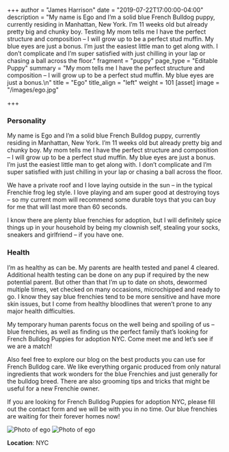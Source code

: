 +++
author = "James Harrison"
date = "2019-07-22T17:00:00-04:00"
description = "My name is Ego and I’m a solid blue French Bulldog puppy, currently residing in Manhattan, New York. I’m 11 weeks old but already pretty big and chunky boy.  Testing My mom tells me I have the perfect structure and composition – I will grow up to be a perfect stud muffin. My blue eyes are just a bonus. I’m just the easiest little man to get along with. I don’t complicate and I’m super satisfied with just chilling in your lap or chasing a ball across the floor."
fragment = "puppy"
page_type = "Editable Puppy"
summary = "My mom tells me I have the perfect structure and composition – I will grow up to be a perfect stud muffin. My blue eyes are just a bonus.\n"
title = "Ego"
title_align = "left"
weight = 101
[asset]
image = "/images/ego.jpg"

+++
### Personality

My name is Ego and I’m a solid blue French Bulldog puppy, currently residing in Manhattan, New York. I’m 11 weeks old but already pretty big and chunky boy. My mom tells me I have the perfect structure and composition – I will grow up to be a perfect stud muffin. My blue eyes are just a bonus. I’m just the easiest little man to get along with. I don’t complicate and I’m super satisfied with just chilling in your lap or chasing a ball across the floor.

We have a private roof and I love laying outside in the sun – in the typical Frenchie frog leg style. I love playing and am super good at destroying toys – so my current mom will recommend some durable toys that you can buy for me that will last more than 60 seconds.

I know there are plenty blue frenchies for adoption, but I will definitely spice things up in your household by being my clownish self, stealing your socks, sneakers and girlfriend – if you have one.

### Health

I’m as healthy as can be. My parents are health tested and panel 4 cleared. Additional health testing can be done on any pup if required by the new potential parent. But other than that I’m up to date on shots, dewormed multiple times, vet checked on many occasions, microchipped and ready to go. I know they say blue frenchies tend to be more sensitive and have more skin issues, but I come from healthy bloodlines that weren’t prone to any major health difficulties.

My temporary human parents focus on the well being and spoiling of us – blue frenchies, as well as finding us the perfect family that’s looking for French Bulldog Puppies for adoption NYC. Come meet me and let’s see if we are a match!

Also feel free to explore our blog on the best products you can use for French Bulldog care. We like everything organic produced from only natural ingredients that work wonders for the blue Frenchies and just generally for the bulldog breed. There are also grooming tips and tricks that might be useful for a new Frenchie owner.

If you are looking for French Bulldog Puppies for adoption NYC, please fill out the contact form and we will be with you in no time. Our blue frenchies are waiting for their forever homes now!

![Photo of ego](/images/ego_1.jpg)
![Photo of ego](/images/ego_2.jpg)

**Location**: NYC